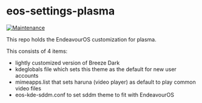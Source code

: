 # eos-settings-plasma
[![Maintenance](https://img.shields.io/maintenance/yes/2025.svg)]()

This repo holds the EndeavourOS customization for plasma.

This consists of 4 items:
* lightly customized version of Breeze Dark
* kdeglobals file which sets this theme as the default for new user accounts
* mimeapps.list that sets haruna (video player) as default to play common video files
* eos-kde-sddm.conf to set sddm theme to fit with EndeavourOS
